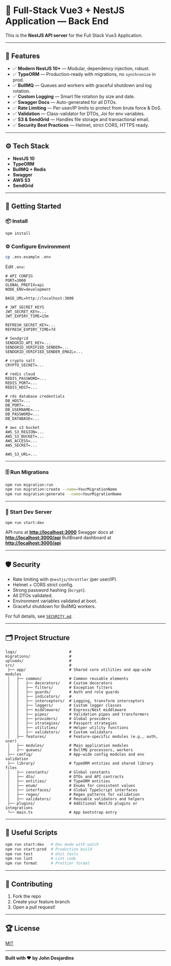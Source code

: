 # 🚀 Full-Stack Vue3 + NestJS Application — Back End

This is the **NestJS API server** for the Full Stack Vue3 Application.

---

## 📌 Features

- ✅ **Modern NestJS 10+** — Modular, dependency injection, robust.
- ✅ **TypeORM** — Production-ready with migrations, no `synchronize` in prod.
- ✅ **BullMQ** — Queues and workers with graceful shutdown and log rotation.
- ✅ **Custom Logging** — Smart file rotation by size and date.
- ✅ **Swagger Docs** — Auto-generated for all DTOs.
- ✅ **Rate Limiting** — Per-user/IP limits to protect from brute force & DoS.
- ✅ **Validation** — Class-validator for DTOs, Joi for env variables.
- ✅ **S3 & SendGrid** — Handles file storage and transactional email.
- ✅ **Security Best Practices** — Helmet, strict CORS, HTTPS ready.

---

## ⚙️ Tech Stack

- **NestJS 10**
- **TypeORM**
- **BullMQ + Redis**
- **Swagger**
- **AWS S3**
- **SendGrid**

---

## 🚀 Getting Started

### 📦 Install

```bash
npm install
```

### ⚙️ Configure Environment

```bash
cp .env.example .env
```

Edit `.env`:

```env
# API CONFIG
PORT=3000
GLOBAL_PREFIX=api
NODE_ENV=development

BASE_URL=http://localhost:3000

# JWT SECRET KEYS
JWT_SECRET_KEY=...
JWT_EXPIRY_TIME=15m

REFRESH_SECRET_KEY=...
REFRESH_EXPIRY_TIME=7d

# Sendgrid
SENDGRID_API_KEY=...
SENDGRID_VERIFIED_SENDER=...
SENDGRID_VERIFIED_SENDER_EMAIL=...

# crypto salt
CRYPTO_SECRET=...

# redis cloud
REDIS_PASSWORD=...
REDIS_PORT=...
REDIS_HOST=...

# rds database credentials
DB_HOST=...
DB_PORT=...
DB_USERNAME=...
DB_PASSWORD=...
DB_DATABASE=...

# aws s3 bucket
AWS_S3_REGION=...
AWS_S3_BUCKET=...
AWS_ACCESS=...
AWS_SECRET=...

AWS_S3_URL=...
```

---

### 🗄️ Run Migrations

```bash
npm run migration:run
npm run migration:create --name=YourMigrationName
npm run migration:generate --name=YourMigrationName
```

---

### 🏃 Start Dev Server

```bash
npm run start:dev
```

API runs at **[http://localhost:3000](http://localhost:3000)**
Swagger docs at **[http://localhost:3000/api](http://localhost:3000/api)**
BullBoard dashboard at **[http://localhost:3000/api](http://localhost:3000/queue-jobs)**

---

## 🛡️ Security

- Rate limiting with `@nestjs/throttler` (per user/IP).
- Helmet + CORS strict config.
- Strong password hashing (`bcrypt`).
- All DTOs validated.
- Environment variables validated at boot.
- Graceful shutdown for BullMQ workers.

For full details, see [`SECURITY.md`](../SECURITY.md).

---

## 🗂️ Project Structure

```plaintext
logs/                       #
migrations/                 #
uploads/                    #
src/                        #
 ├── app/                   # Shared core utilities and app-wide modules
 │   ├── common/            # Common reusable elements
 │   │   ├── decorators/    # Custom decorators
 │   │   ├── filters/       # Exception filters
 │   │   ├── guards/        # Auth and role guards
 │   │   ├── indicators/    #
 │   │   ├── interceptors/  # Logging, transform interceptors
 │   │   ├── loggers/       # Custom logger classes
 │   │   ├── middleware/    # Express/Nest middleware
 │   │   ├── pipes/         # Validation pipes and transformers
 │   │   ├── providers/     # Global providers
 │   │   ├── strategies/    # Passport strategies
 │   │   ├── utilities/     # Helper utility functions
 │   │   ├── validators/    # Custom validators
 │   ├── features/          # Feature-specific modules (e.g., auth, user)
 │   ├── modules/           # Main application modules
 │   ├── queues/            # BullMQ processors, workers
 ├── config/                # App-wide config modules and env validation
 ├── library/               # TypeORM entities and shared library files
 │   ├── constants/         # Global constants
 │   ├── dto/               # DTOs and API contracts
 │   ├── entities/          # TypeORM entities
 │   ├── enum/              # Enums for consistent values
 │   ├── interfaces/        # Global TypeScript interfaces
 │   ├── regex/             # Regex patterns for validation
 │   ├── validators/        # Reusable validators and helpers
 ├── plugins/               # Additional NestJS plugins or integrations
 └── main.ts                # App bootstrap entry
```

---

## 🧰 Useful Scripts

```bash
npm run start:dev   # Dev mode with watch
npm run start:prod  # Production build
npm run test        # Unit tests
npm run lint        # Lint code
npm run format      # Prettier format
```

---

## 👏 Contributing

1. Fork the repo
2. Create your feature branch
3. Open a pull request!

---

## 🏆 License

[MIT](../LICENSE)

---

**Built with ❤️ by John Desjardins**
